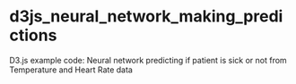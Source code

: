 # d3js_neural_network_making_predictions
D3.js example code: Neural network predicting if patient is sick or not from Temperature and Heart Rate data
